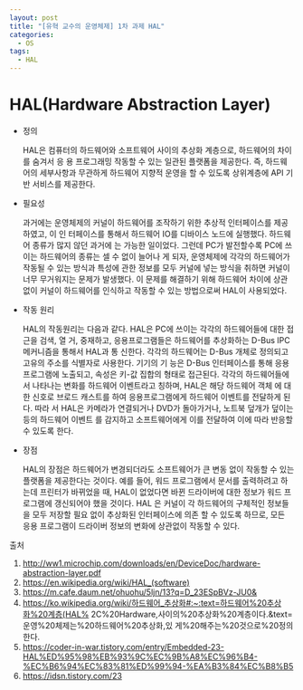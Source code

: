 ```yaml
---
layout: post
title: "[유혁 교수의 운영체제] 1차 과제 HAL"
categories:
  - OS
tags:
  - HAL
---
```


# HAL(Hardware Abstraction Layer)

- 정의

   HAL은 컴퓨터의 하드웨어와 소프트웨어 사이의 추상화 계층으로, 하드웨어의 차이를 숨겨서 응 용 프로그래밍 작동할 수 있는 일관된 플랫폼을 제공한다. 즉, 하드웨어의 세부사항과 무관하게 하드웨어 지향적 운영을 할 수 있도록 상위계층에 API 기반 서비스를 제공한다.

- 필요성

   과거에는 운영체제의 커널이 하드웨어를 조작하기 위한 추상적 인터페이스를 제공하였고, 이 인 터페이스를 통해서 하드웨어 IO를 디바이스 노드에 실행했다. 하드웨어 종류가 많지 않던 과거에 는 가능한 일이었다. 그런데 PC가 발전할수록 PC에 쓰이는 하드웨어의 종류는 셀 수 없이 늘어나 게 되자, 운영체제에 각각의 하드웨어가 작동될 수 있는 방식과 특성에 관한 정보를 모두 커널에 넣는 방식을 취하면 커널이 너무 무거워지는 문제가 발생했다. 이 문제를 해결하기 위해 하드웨어 차이에 상관없이 커널이 하드웨어를 인식하고 작동할 수 있는 방법으로써 HAL이 사용되었다. 

- 작동 원리

   HAL의 작동원리는 다음과 같다. HAL은 PC에 쓰이는 각각의 하드웨어들에 대한 접근을 검색, 열 거, 중재하고, 응용프로그램들은 하드웨어를 추상화하는 D-Bus IPC 메커니즘을 통해서 HAL과 통 신한다. 각각의 하드웨어는 D-Bus 개체로 정의되고 고유의 주소를 식별자로 사용한다. 기기의 기 능은 D-Bus 인터페이스를 통해 응용프로그램에 노출되고, 속성은 키-값 집합의 형태로 접근된다. 각각의 하드웨어들에서 나타나는 변화를 하드웨어 이벤트라고 칭하며, HAL은 해당 하드웨어 객체 에 대한 신호로 브로드 캐스트를 하여 응용프로그램에게 하드웨어 이벤트를 전달하게 된다. 따라 서 HAL은 카메라가 연결되거나 DVD가 돌아가거나, 노트북 덮개가 덮이는 등의 하드웨어 이벤트 를 감지하고 소프트웨어에게 이를 전달하여 이에 따라 반응할 수 있도록 한다. 

- 장점

   HAL의 장점은 하드웨어가 변경되더라도 소프트웨어가 큰 변동 없이 작동할 수 있는 플랫폼을 제공한다는 것이다. 예를 들어, 워드 프로그램에서 문서를 출력하려고 하는데 프린터가 바뀌었을 때, HAL이 없었다면 바뀐 드라이버에 대한 정보가 워드 프로그램에 갱신되어야 했을 것이다. HAL 은 커널이 각 하드웨어의 구체적인 정보들을 모두 저장할 필요 없이 추상화된 인터페이스에 의존 할 수 있도록 하므로, 모든 응용 프로그램이 드라이버 정보의 변화에 상관없이 작동할 수 있다. 

출처 

1. http://ww1.microchip.com/downloads/en/DeviceDoc/hardware-abstraction-layer.pdf 
2. https://en.wikipedia.org/wiki/HAL_(software) 
3. https://m.cafe.daum.net/ohuohu/5ljn/13?q=D_23ESpBVz-JU0& 
4. https://ko.wikipedia.org/wiki/하드웨어_추상화#:~:text=하드웨어%20추상화%20계층(HAL% 2C%20Hardware,사이의%20추상화%20계층이다.&text=운영%20체제는%20하드웨어%20추상화,있 게%20해주는%20것으로%20정의한다.
5. https://coder-in-war.tistory.com/entry/Embedded-23-HAL%ED%95%98%EB%93%9C%EC%9B%A8%EC%96%B4-%EC%B6%94%EC%83%81%ED%99%94-%EA%B3%84%EC%B8%B5 
6. https://idsn.tistory.com/23